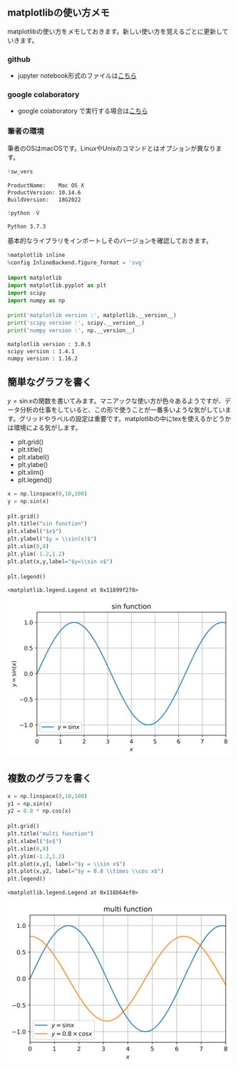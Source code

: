 
## matplotlibの使い方メモ

matplotlibの使い方をメモしておきます。新しい使い方を覚えるごとに更新していきます。

### github
- jupyter notebook形式のファイルは[こちら](https://github.com/hiroshi0530/wa-src/blob/master/article/library/matplotlib/mat_nb.ipynb)

### google colaboratory
- google colaboratory で実行する場合は[こちら](https://colab.research.google.com/github/hiroshi0530/wa-src/blob/master/article/library/matplotlib/mat_nb.ipynb)

### 筆者の環境
筆者のOSはmacOSです。LinuxやUnixのコマンドとはオプションが異なります。


```python
!sw_vers
```

    ProductName:	Mac OS X
    ProductVersion:	10.14.6
    BuildVersion:	18G2022



```python
!python -V
```

    Python 3.7.3


基本的なライブラリをインポートしそのバージョンを確認しておきます。


```python
%matplotlib inline
%config InlineBackend.figure_format = 'svg'

import matplotlib
import matplotlib.pyplot as plt
import scipy
import numpy as np

print('matplotlib version :', matplotlib.__version__)
print('scipy version :', scipy.__version__)
print('numpy version :', np.__version__)
```

    matplotlib version : 3.0.3
    scipy version : 1.4.1
    numpy version : 1.16.2


## 簡単なグラフを書く

$y = \sin x$の関数を書いてみます。マニアックな使い方が色々あるようですが、データ分析の仕事をしていると、この形で使うことが一番多いような気がしています。グリッドやラベルの設定は重要です。matplotlibの中にtexを使えるかどうかは環境による気がします。

- plt.grid()
- plt.title()
- plt.xlabel()
- plt.ylabe()
- plt.xlim()
- plt.legend()


```python
x = np.linspace(0,10,100)
y = np.sin(x)

plt.grid()
plt.title("sin function")
plt.xlabel("$x$")
plt.ylabel("$y = \\sin(x)$")
plt.xlim(0,8)
plt.ylim(-1.2,1.2)
plt.plot(x,y,label="$y=\\sin x$")

plt.legend()
```




    <matplotlib.legend.Legend at 0x11899f278>




![svg](mat_nb_files/mat_nb_6_1.svg)


## 複数のグラフを書く



```python
x = np.linspace(0,10,100)
y1 = np.sin(x)
y2 = 0.8 * np.cos(x)

plt.grid()
plt.title("multi function")
plt.xlabel("$x$")
plt.xlim(0,8)
plt.ylim(-1.2,1.2)
plt.plot(x,y1, label="$y = \\sin x$")
plt.plot(x,y2, label="$y = 0.8 \\times \\cos x$")
plt.legend()
```




    <matplotlib.legend.Legend at 0x118b64ef0>




![svg](mat_nb_files/mat_nb_8_1.svg)



```python

```


```python

```
